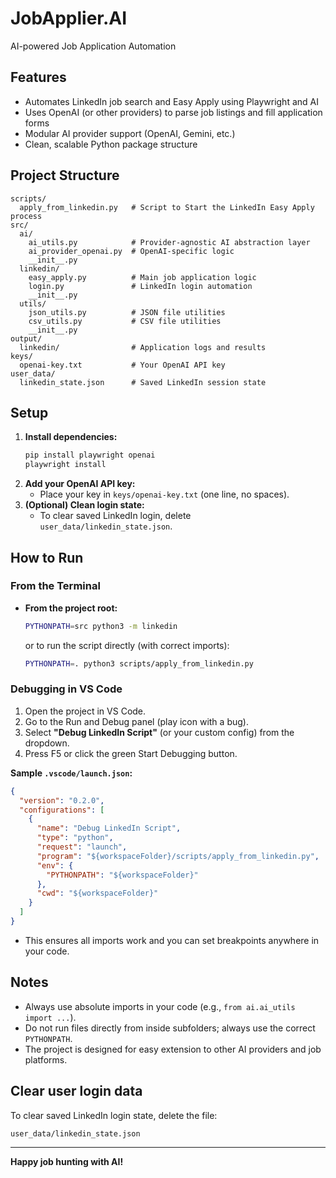 # JobApplier.AI

AI-powered Job Application Automation

## Features
- Automates LinkedIn job search and Easy Apply using Playwright and AI
- Uses OpenAI (or other providers) to parse job listings and fill application forms
- Modular AI provider support (OpenAI, Gemini, etc.)
- Clean, scalable Python package structure

## Project Structure
```
scripts/
  apply_from_linkedin.py   # Script to Start the LinkedIn Easy Apply process
src/
  ai/
    ai_utils.py            # Provider-agnostic AI abstraction layer
    ai_provider_openai.py  # OpenAI-specific logic
    __init__.py
  linkedin/
    easy_apply.py          # Main job application logic
    login.py               # LinkedIn login automation
    __init__.py
  utils/
    json_utils.py          # JSON file utilities
    csv_utils.py           # CSV file utilities
    __init__.py
output/
  linkedin/                # Application logs and results
keys/
  openai-key.txt           # Your OpenAI API key
user_data/
  linkedin_state.json      # Saved LinkedIn session state
```

## Setup
1. **Install dependencies:**
   ```sh
   pip install playwright openai
   playwright install
   ```
2. **Add your OpenAI API key:**
   - Place your key in `keys/openai-key.txt` (one line, no spaces).
3. **(Optional) Clean login state:**
   - To clear saved LinkedIn login, delete `user_data/linkedin_state.json`.

## How to Run
### From the Terminal
- **From the project root:**
  ```sh
  PYTHONPATH=src python3 -m linkedin
  ```
  or to run the script directly (with correct imports):
  ```sh
  PYTHONPATH=. python3 scripts/apply_from_linkedin.py
  ```

### Debugging in VS Code
1. Open the project in VS Code.
2. Go to the Run and Debug panel (play icon with a bug).
3. Select **"Debug LinkedIn Script"** (or your custom config) from the dropdown.
4. Press F5 or click the green Start Debugging button.

**Sample `.vscode/launch.json`:**
```json
{
  "version": "0.2.0",
  "configurations": [
    {
      "name": "Debug LinkedIn Script",
      "type": "python",
      "request": "launch",
      "program": "${workspaceFolder}/scripts/apply_from_linkedin.py",
      "env": {
        "PYTHONPATH": "${workspaceFolder}"
      },
      "cwd": "${workspaceFolder}"
    }
  ]
}
```

- This ensures all imports work and you can set breakpoints anywhere in your code.

## Notes
- Always use absolute imports in your code (e.g., `from ai.ai_utils import ...`).
- Do not run files directly from inside subfolders; always use the correct `PYTHONPATH`.
- The project is designed for easy extension to other AI providers and job platforms.

## Clear user login data
To clear saved LinkedIn login state, delete the file:
```
user_data/linkedin_state.json
```

---

**Happy job hunting with AI!**
